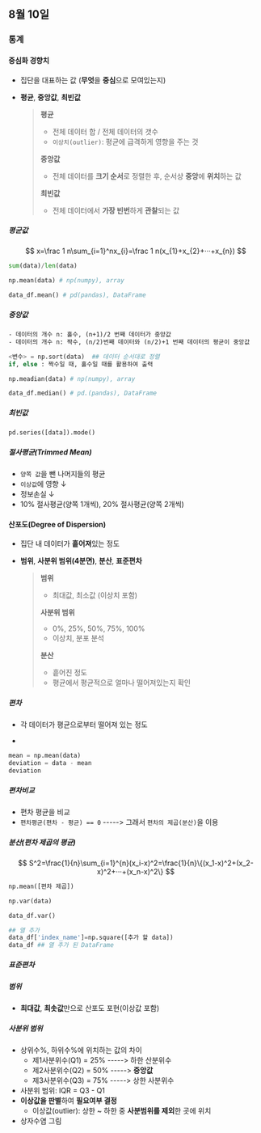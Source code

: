 ## 8월 10일

### 통계

#### 중심화 경향치

- 집단을 대표하는 값 (**무엇**을 **중심**으로 모여있는지)

- **평균**, **중앙값**, **최빈값**

  > **평균**
  >
  > - 전체 데이터 합 / 전체 데이터의 갯수
  > - `이상치(outlier)`: 평균에 급격하게 영향을 주는 것
  >
  > **중앙값**
  >
  > - 전체 데이터를 **크기 순서**로 정렬한 후, 순서상 **중앙**에 **위치**하는 값
  >
  > **최빈값**
  >
  > - 전체 데이터에서 **가장 빈번**하게 **관찰**되는 값



##### 평균값

$$
x=\frac 1 n\sum_{i=1}^nx_{i}=\frac 1 n(x_{1}+x_{2}+···+x_{n})
$$



```python
sum(data)/len(data)

np.mean(data) # np(numpy), array

data_df.mean() # pd(pandas), DataFrame
```



##### 중앙값

```tex
- 데이터의 개수 n: 홀수, (n+1)/2 번째 데이터가 중앙값
- 데이터의 개수 n: 짝수, (n/2)번째 데이터와 (n/2)+1 번째 데이터의 평균이 중앙값
```



```python
<변수> = np.sort(data)  ## 데이터 순서대로 정렬
if, else : 짝수일 때, 홀수일 때를 활용하여 출력

np.meadian(data) # np(numpy), array

data_df.median() # pd.(pandas), DataFrame
```



##### 최빈값

```python
pd.series([data]).mode()
```



##### 절사평균(Trimmed Mean)

- `양쪽 값`을 뺀 나머지들의 평균
- `이상값`에 영향 ↓
- 정보손실 ↓
- 10% 절사평균(양쪽 1개씩), 20% 절사평균(양쪽 2개씩)



#### 산포도(Degree of Dispersion)

- 집단 내 데이터가 **흩어져**있는 정도

- **범위**, **사분위 범위(4분면)**, **분산**, **표준편차**

  > **범위**
  >
  > - 최대값, 최소값 (이상치 포함)
  >
  > **사분위 범위**
  >
  > - 0%, 25%, 50%, 75%, 100%
  > - 이상치, 분포 분석
  >
  > **분산**
  >
  > - 흩어진 정도
  > - 평균에서 평균적으로 얼마나 떨어져있는지 확인

##### 편차

- 각 데이터가 평균으로부터 떨어져 있는 정도

- 

  ```python
  mean = np.mean(data)
  deviation = data - mean
  deviation
  ```

##### 편차비교

- 편차 평균을 비교
- `편차평균(편차 - 평균) == 0`  -----> 그래서 `편차의 제곱(분산)`을 이용



##### 분산(편차 제곱의 평균)

$$
S^2=\frac{1}{n}\sum_{i=1}^{n}(x_i-x)^2=\frac{1}{n}\{(x_1-x)^2+(x_2-x)^2+···+(x_n-x)^2\}
$$



```python
np.mean([편차 제곱])

np.var(data)

data_df.var()
```



```python
## 열 추가
data_df['index_name']=np.square([추가 할 data])
data_df ## 열 추가 된 DataFrame
```



##### 표준편차



##### 범위

- **최대값**, **최솟값**만으로 산포도 포현(이상값 포함)



##### 사분위 범위

- 상위수%, 하위수%에 위치하는 값의 차이
  - 제1사분위수(Q1) = 25% -----> 하한 산분위수
  - 제2사분위수(Q2) = 50% -----> **중앙값**
  - 제3사분위수(Q3) = 75% -----> 상한 사분위수
- 사분위 범위: IQR = Q3 - Q1
- **이상값을 판별**하여 **필요여부 결정**
  - 이상값(outlier): 상한 ~ 하한 중 **사분범위를 제외**한 곳에 위치
- 상자수염 그림